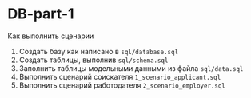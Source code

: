 # DB-part-1
Как выполнить сценарии
1) Создать базу как написано в `sql/database.sql`
2) Создать таблицы, выполнив `sql/schema.sql`
3) Заполнить таблицы модельными данными из файла `sql/data.sql`
4) Выполнить сценарий соискателя `1_scenario_applicant.sql`
5) Выполнить сценарий работодателя `2_scenario_employer.sql`

